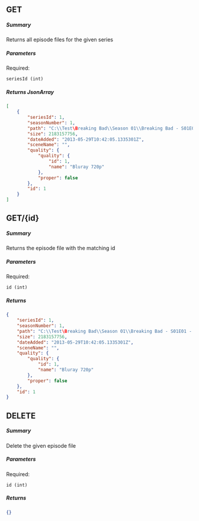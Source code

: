## GET ##

##### Summary #####
Returns all episode files for the given series

##### Parameters ######

Required:

`seriesId (int)`

##### Returns JsonArray ######

````JSON
[
    {
        "seriesId": 1,
        "seasonNumber": 1,
        "path": "C:\\Test\Breaking Bad\\Season 01\\Breaking Bad - S01E01 - Pilot [Bluray 720p].mkv",
        "size": 2183157756,
        "dateAdded": "2013-05-29T10:42:05.1335301Z",
        "sceneName": "",
        "quality": {
            "quality": {
                "id": 1,
                "name": "Bluray 720p"
            },
            "proper": false
        },
        "id": 1
    }
]
````

## GET/{id} ##

##### Summary #####
Returns the episode file with the matching id

##### Parameters ######

Required:

`id (int)`

##### Returns ######

````JSON
{
    "seriesId": 1,
    "seasonNumber": 1,
    "path": "C:\\Test\Breaking Bad\\Season 01\\Breaking Bad - S01E01 - Pilot [Bluray 720p].mkv",
    "size": 2183157756,
    "dateAdded": "2013-05-29T10:42:05.1335301Z",
    "sceneName": "",
    "quality": {
        "quality": {
            "id": 1,
            "name": "Bluray 720p"
        },
        "proper": false
    },
    "id": 1
}
````

## DELETE ##

##### Summary #####
Delete the given episode file

##### Parameters ######

Required:

`id (int)`

##### Returns ######

````JSON
{}
````